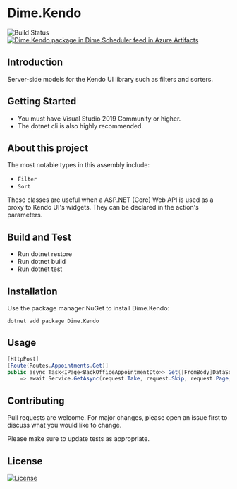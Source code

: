 # Dime.Kendo

![Build Status](https://dev.azure.com/dimenicsbe/Utilities/_apis/build/status/System%20-%20MASTER%20-%20CI?branchName=master) [![Dime.Kendo package in Dime.Scheduler feed in Azure Artifacts](https://feeds.dev.azure.com/dimenicsbe/_apis/public/Packaging/Feeds/a7b896fd-9cd8-4291-afe1-f223483d87f0/Packages/06914876-f487-480e-b6a3-37f9b9c00a2d/Badge)](https://dev.azure.com/dimenicsbe/Utilities/_packaging?_a=package&feed=a7b896fd-9cd8-4291-afe1-f223483d87f0&package=06914876-f487-480e-b6a3-37f9b9c00a2d&preferRelease=true)

## Introduction

Server-side models for the Kendo UI library such as filters and sorters.

## Getting Started

- You must have Visual Studio 2019 Community or higher.
- The dotnet cli is also highly recommended.

## About this project

The most notable types in this assembly include:

- `Filter`
- `Sort`

These classes are useful when a ASP.NET (Core) Web API is used as a proxy to Kendo UI's widgets. They can be declared in the action's parameters.

## Build and Test

- Run dotnet restore
- Run dotnet build
- Run dotnet test

## Installation

Use the package manager NuGet to install Dime.Kendo:

`dotnet add package Dime.Kendo`

## Usage

``` csharp
[HttpPost]
[Route(Routes.Appointments.Get)]
public async Task<IPage<BackOfficeAppointmentDto>> Get([FromBody]DataSourceRequest request)
    => await Service.GetAsync(request.Take, request.Skip, request.Page, request.PageSize, request.Filter, request.Sort);
```

## Contributing

Pull requests are welcome. For major changes, please open an issue first to discuss what you would like to change.

Please make sure to update tests as appropriate.

## License

[![License](http://img.shields.io/:license-mit-blue.svg?style=flat-square)](http://badges.mit-license.org)